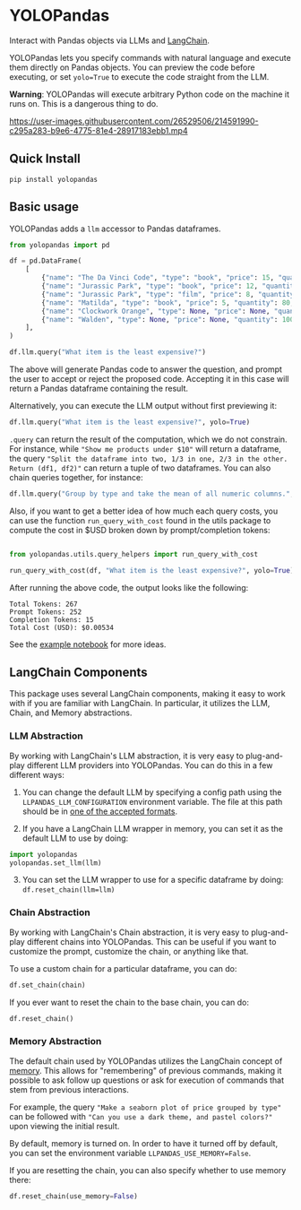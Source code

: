 # YOLOPandas

Interact with Pandas objects via LLMs and [LangChain](https://github.com/hwchase17/langchain).

YOLOPandas lets you specify commands with natural language and execute them directly on Pandas objects.
You can preview the code before executing, or set `yolo=True` to execute the code straight from the LLM.

**Warning**: YOLOPandas will execute arbitrary Python code on the machine it runs on. This is a dangerous thing to do.

https://user-images.githubusercontent.com/26529506/214591990-c295a283-b9e6-4775-81e4-28917183ebb1.mp4

## Quick Install

`pip install yolopandas`

## Basic usage

YOLOPandas adds a `llm` accessor to Pandas dataframes.

```python
from yolopandas import pd

df = pd.DataFrame(
    [
        {"name": "The Da Vinci Code", "type": "book", "price": 15, "quantity": 300, "rating": 4},
        {"name": "Jurassic Park", "type": "book", "price": 12, "quantity": 400, "rating": 4.5},
        {"name": "Jurassic Park", "type": "film", "price": 8, "quantity": 6, "rating": 5},
        {"name": "Matilda", "type": "book", "price": 5, "quantity": 80, "rating": 4},
        {"name": "Clockwork Orange", "type": None, "price": None, "quantity": 20, "rating": 4},
        {"name": "Walden", "type": None, "price": None, "quantity": 100, "rating": 4.5},
    ],
)

df.llm.query("What item is the least expensive?")
```
The above will generate Pandas code to answer the question, and prompt the user to accept or reject the proposed code.
Accepting it in this case will return a Pandas dataframe containing the result.

Alternatively, you can execute the LLM output without first previewing it:
```python
df.llm.query("What item is the least expensive?", yolo=True)
```

`.query` can return the result of the computation, which we do not constrain. For instance, while `"Show me products under $10"` will return a dataframe, the query `"Split the dataframe into two, 1/3 in one, 2/3 in the other. Return (df1, df2)"` can return a tuple of two dataframes. You can also chain queries together, for instance:
```python
df.llm.query("Group by type and take the mean of all numeric columns.", yolo=True).llm.query("Make a bar plot of the result and use a log scale.", yolo=True)
```

Also, if you want to get a better idea of how much each query costs, you can use the function `run_query_with_cost` found in the utils package to compute the cost in $USD broken down by prompt/completion tokens:

```python

from yolopandas.utils.query_helpers import run_query_with_cost

run_query_with_cost(df, "What item is the least expensive?", yolo=True)
```
After running the above code, the output looks like the following:

```
Total Tokens: 267
Prompt Tokens: 252
Completion Tokens: 15
Total Cost (USD): $0.00534
```


See the [example notebook](docs/example_notebooks/example.ipynb) for more ideas.


## LangChain Components

This package uses several LangChain components, making it easy to work with if you are familiar with LangChain. In particular, it utilizes the LLM, Chain, and Memory abstractions.

### LLM Abstraction

By working with LangChain's LLM abstraction, it is very easy to plug-and-play different LLM providers into YOLOPandas. You can do this in a few different ways:

1. You can change the default LLM by specifying a config path using the `LLPANDAS_LLM_CONFIGURATION` environment variable. The file at this path should be in [one of the accepted formats](https://langchain.readthedocs.io/en/latest/modules/llms/examples/llm_serialization.html).

2. If you have a LangChain LLM wrapper in memory, you can set it as the default LLM to use by doing:

```python
import yolopandas
yolopandas.set_llm(llm)
```

3. You can set the LLM wrapper to use for a specific dataframe by doing: `df.reset_chain(llm=llm)`


### Chain Abstraction

By working with LangChain's Chain abstraction, it is very easy to plug-and-play different chains into YOLOPandas. This can be useful if you want to customize the prompt, customize the chain, or anything like that.

To use a custom chain for a particular dataframe, you can do:

```python
df.set_chain(chain)
```

If you ever want to reset the chain to the base chain, you can do:

```python
df.reset_chain()
```

### Memory Abstraction

The default chain used by YOLOPandas utilizes the LangChain concept of [memory](https://langchain.readthedocs.io/en/latest/modules/memory.html). This allows for "remembering" of previous commands, making it possible to ask follow up questions or ask for execution of commands that stem from previous interactions.

For example, the query `"Make a seaborn plot of price grouped by type"` can be followed with `"Can you use a dark theme, and pastel colors?"` upon viewing the initial result.

By default, memory is turned on. In order to have it turned off by default, you can set the environment variable `LLPANDAS_USE_MEMORY=False`.

If you are resetting the chain, you can also specify whether to use memory there:

```python
df.reset_chain(use_memory=False)
```


